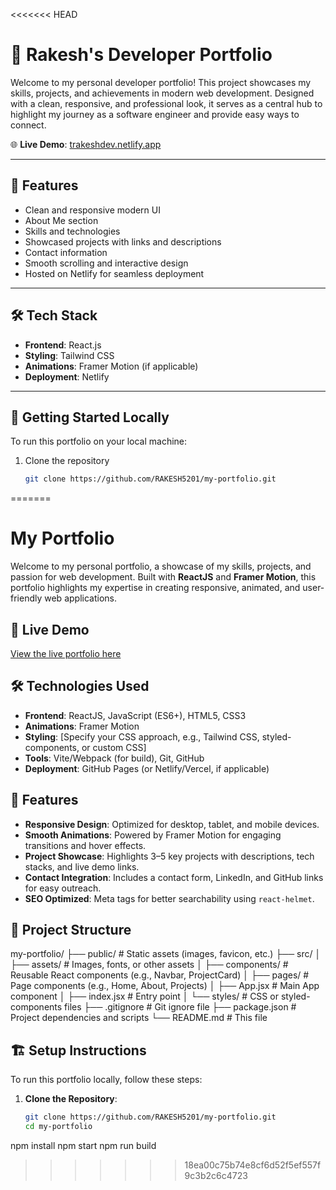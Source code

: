 <<<<<<< HEAD
# 🚀 Rakesh's Developer Portfolio

Welcome to my personal developer portfolio! This project showcases my skills, projects, and achievements in modern web development. Designed with a clean, responsive, and professional look, it serves as a central hub to highlight my journey as a software engineer and provide easy ways to connect.

🌐 **Live Demo**: [trakeshdev.netlify.app](http://trakeshdev.netlify.app)

---

## 📌 Features

- Clean and responsive modern UI
- About Me section
- Skills and technologies
- Showcased projects with links and descriptions
- Contact information
- Smooth scrolling and interactive design
- Hosted on Netlify for seamless deployment

---

## 🛠️ Tech Stack

- **Frontend**: React.js
- **Styling**: Tailwind CSS
- **Animations**: Framer Motion (if applicable)
- **Deployment**: Netlify

---

## 🚀 Getting Started Locally

To run this portfolio on your local machine:

1. Clone the repository
   ```bash
   git clone https://github.com/RAKESH5201/my-portfolio.git
=======

# My Portfolio

Welcome to my personal portfolio, a showcase of my skills, projects, and passion for web development. Built with **ReactJS** and **Framer Motion**, this portfolio highlights my expertise in creating responsive, animated, and user-friendly web applications.

## 🚀 Live Demo
[View the live portfolio here](https://RAKESH5201.github.io/my-portfolio)  


## 🛠️ Technologies Used
- **Frontend**: ReactJS, JavaScript (ES6+), HTML5, CSS3
- **Animations**: Framer Motion
- **Styling**: [Specify your CSS approach, e.g., Tailwind CSS, styled-components, or custom CSS]
- **Tools**: Vite/Webpack (for build), Git, GitHub
- **Deployment**: GitHub Pages (or Netlify/Vercel, if applicable)

## 🌟 Features
- **Responsive Design**: Optimized for desktop, tablet, and mobile devices.
- **Smooth Animations**: Powered by Framer Motion for engaging transitions and hover effects.
- **Project Showcase**: Highlights 3–5 key projects with descriptions, tech stacks, and live demo links.
- **Contact Integration**: Includes a contact form, LinkedIn, and GitHub links for easy outreach.
- **SEO Optimized**: Meta tags for better searchability using `react-helmet`.

## 📂 Project Structure
my-portfolio/
├── public/                # Static assets (images, favicon, etc.)
├── src/
│   ├── assets/            # Images, fonts, or other assets
│   ├── components/        # Reusable React components (e.g., Navbar, ProjectCard)
│   ├── pages/             # Page components (e.g., Home, About, Projects)
│   ├── App.jsx            # Main App component
│   ├── index.jsx          # Entry point
│   └── styles/            # CSS or styled-components files
├── .gitignore             # Git ignore file
├── package.json           # Project dependencies and scripts
└── README.md              # This file

## 🏗️ Setup Instructions
To run this portfolio locally, follow these steps:

1. **Clone the Repository**:
   ```bash
   git clone https://github.com/RAKESH5201/my-portfolio.git
   cd my-portfolio
npm install
npm start
npm run build
>>>>>>> 18ea00c75b74e8cf6d52f5ef557f9c3b2c6c4723
